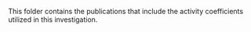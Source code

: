 This folder contains the publications that include the activity coefficients utilized in this investigation.
